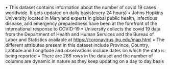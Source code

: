 •	This dataset contains information about the number of covid 19 cases worldwide. It gets updated on daily basis(every 24 hours)
•	Johns Hopkins University located in Maryland experts in global public health, infectious disease, and emergency preparedness have been at the forefront of the   international response to COVID-19
•	University collects the covid 19 data from the Department of Health and Human Services and the Bureau of Labor and Statistics available at https://coronavirus.jhu.edu/map.html
•	The different attributes present in this dataset include Province, Country, Latitude and  Longitude and observations include dates on which the data is being reported
•	There are 286 rows in the dataset and the number of columns are dynamic in nature as they keep updating on a day to day basis

